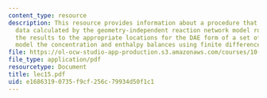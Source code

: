 ```yaml
---
content_type: resource
description: This resource provides information about a procedure that takes the reaction
  data calculated by the geometry-independent reaction network model routine and shifts
  the results to the appropriate locations for the DAE form of a set of PDE's that
  model the concentration and enthalpy balances using finite differences.
file: https://ol-ocw-studio-app-production.s3.amazonaws.com/courses/10-34-numerical-methods-applied-to-chemical-engineering-fall-2005/e16863190735f9cf256c79934d50f1c1_lec15.pdf
file_type: application/pdf
resourcetype: Document
title: lec15.pdf
uid: e1686319-0735-f9cf-256c-79934d50f1c1
---
```

